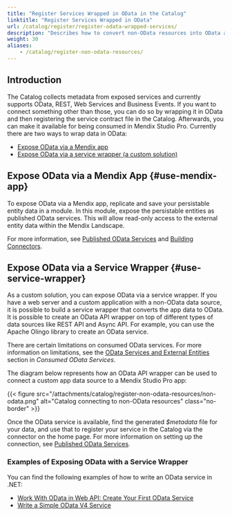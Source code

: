 ```yaml
---
title: "Register Services Wrapped in OData in the Catalog"
linktitle: "Register Services Wrapped in OData"
url: /catalog/register/register-odata-wrapped-services/
description: "Describes how to convert non-OData resources into OData and then register them in the Catalog."
weight: 30
aliases:
    - /catalog/register-non-odata-resources/
---
```


## Introduction

The Catalog collects metadata from exposed services and currently supports OData, REST, Web Services and Business Events. If you want to connect something other than those, you can do so by wrapping it in OData and then registering the service contract file in the Catalog. Afterwards, you can make it available for being consumed in Mendix Studio Pro. Currently there are two ways to wrap data in OData:

* [Expose OData via a Mendix app](#use-mendix-app)
* [Expose OData via a service wrapper (a custom solution)](#use-service-wrapper)

## Expose OData via a Mendix App {#use-mendix-app}

To expose OData via a Mendix app, replicate and save your persistable entity data in a module. In this module, expose the persistable entities as published OData services. This will allow read-only access to the external entity data within the Mendix Landscape.

For more information, see [Published OData Services](/refguide/published-odata-services/) and [Building Connectors](/appstore/creating-content/connector-guide-build/).

## Expose OData via a Service Wrapper {#use-service-wrapper}

As a custom solution, you can expose OData via a service wrapper. If you have a web server and a custom application with a non-OData data source, it is possible to build a service wrapper that converts the app data to OData. It is possible to create an OData API wrapper on top of different types of data sources like REST API and Async API. For example, you can use the Apache Olingo library to create an OData service.

There are certain limitations on consumed OData services. For more information on limitations, see the [OData Services and External Entities](/refguide/consumed-odata-services/#external-entities) section in *Consumed OData Services*. 

The diagram below represents how an OData API wrapper can be used to connect a custom app data source to a Mendix Studio Pro app:

{{< figure src="/attachments/catalog/register-non-odata-resources/non-odata.png" alt="Catalog connecting to non-OData resources" class="no-border" >}}

Once the OData service is available, find the generated *$metadata* file for your data, and use that to register your service in the Catalog via the connector on the home page. For more information on setting up the connection, see [Published OData Services](/refguide/published-odata-services/).

### Examples of Exposing OData with a Service Wrapper

You can find the following examples of how to write an OData service in .NET: 

* [Work With OData in Web API: Create Your First OData Service](https://www.c-sharpcorner.com/UploadFile/dacca2/work-with-odata-in-web-api-create-your-first-odata-service/)
* [Write a Simple OData V4 Service](https://docs.microsoft.com/en-us/odata/webapi/getting-started)
